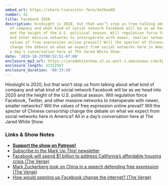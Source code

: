 ```yaml
---
embed_url: https://share.transistor.fm/e/de2bea08
number: 42
title: Facebook 2020
description: Hindsight is 2020, but that won’t stop us from talking about what kind
  of company and what kind of social network Facebook will be as we head into 2020
  and the height of the U.S. political season. Will regulation force Facebook, Twitter,
  and other massive networks to interoperate with newer, smaller networks? Will the
  values of free expression online prevail? Will the specter of Chinese censorship
  change the debate on what we expect from social networks here in America? All in
  a day’s conversation here at The Jared White Show.
date: '2019-10-23T09:52:51-07:00'
enclosure_mp3_url: https://jaredwhiteshow.s3.us-west-1.amazonaws.com/Episode%2042%20-%20Facebook%202020.mp3
enclosure_length: 32322587
enclosure_duration: '00:33:26'
---
```


Hindsight is 2020, but that won’t stop us from talking about what kind of company and what kind of social network Facebook will be as we head into 2020 and the height of the U.S. political season. Will regulation force Facebook, Twitter, and other massive networks to interoperate with newer, smaller networks? Will the values of free expression online prevail? Will the specter of Chinese censorship change the debate on what we expect from social networks here in America? All in a day’s conversation here at The Jared White Show.

### Links & Show Notes

* <a href="https://www.patreon.com/essentiallifejared" rel="payment"><strong>Support the show on Patreon!</strong></a>
* [Subscribe to the Mark Up This! newsletter](https://jaredwhite.com/newsletters/)
* [Facebook will spend $1 billion to address California’s affordable housing crisis (The Verge)](https://www.theverge.com/2019/10/22/20927060/facebook-billion-dollar-pledge-affordable-housing-crisis-california-bay-area)
* [Mark Zuckerberg took on China in a speech defending free expression (The Verge)](https://www.theverge.com/2019/10/17/20919464/mark-zuckerberg-facebook-china-free-speech-georgetown-tiktok-bytedance)
* [How would opening up Facebook change the internet? (The Verge)](https://www.theverge.com/2019/10/23/20926792/facebook-access-act-interoperability-data-portability-warner-hawley-bill-explainer)